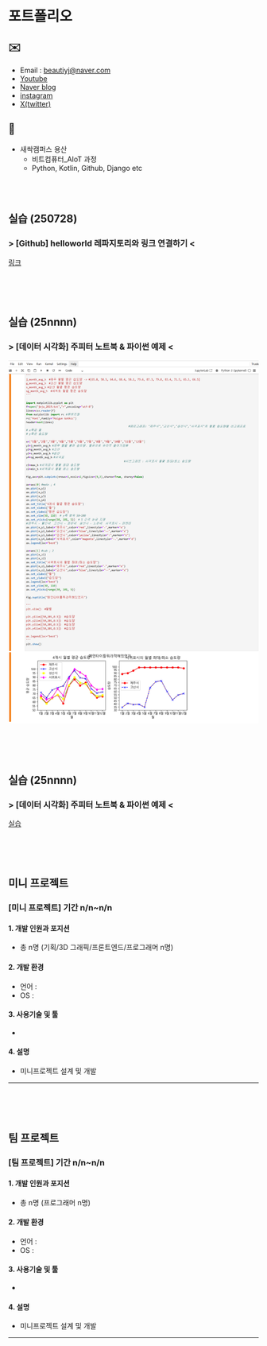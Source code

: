 # 포트폴리오

## ✉️
* Email : beautiyj@naver.com
* [Youtube](https://www.youtube.com/)
* [Naver blog](https://section.blog.naver.com/BlogHome.naver?directoryNo=0&currentPage=1&groupId=0)
* [instagram](https://www.instagram.com)
* [X(twitter)](https://x.com)
  
## 🐾
* 새싹캠퍼스 용산
	+ 비트컴퓨터_AIoT 과정
	+ Python, Kotlin, Github, Django etc

<br><br>

## 실습 (250728)
### > [Github] helloworld 레파지토리와 링크 연결하기 <
[링크](https://beautiyj.github.io/helloworld)

<br><br><br>

## 실습 (25nnnn)
### > [데이터 시각화] 주피터 노트북 & 파이썬 예제 <
<img src="실습3_주피터노트북CSV_제주+그래프_250708.png"/>

<br><br><br>

## 실습 (25nnnn)
### > [데이터 시각화] 주피터 노트북 & 파이썬 예제 <
[실습](/4조김윤정_실습12제출용.ipynb)

<br><br><br>

## 미니 프로젝트
### [미니 프로젝트] 기간 n/n~n/n
#### 1. 개발 인원과 포지션
+ 총 n명 (기획/3D 그래픽/프론트엔드/프로그래머 n명)
#### 2. 개발 환경
+ 언어 :
+ OS :
#### 3. 사용기술 및 툴
+ 
#### 4. 설명
+ 미니프로젝트 설계 및 개발
***

<br><br><br>

## 팀 프로젝트
### [팀 프로젝트] 기간 n/n~n/n
#### 1. 개발 인원과 포지션
+ 총 n명 (프로그래머 n명)
#### 2. 개발 환경
+ 언어 :
+ OS :
#### 3. 사용기술 및 툴
+ 
#### 4. 설명
+ 미니프로젝트 설계 및 개발
***

